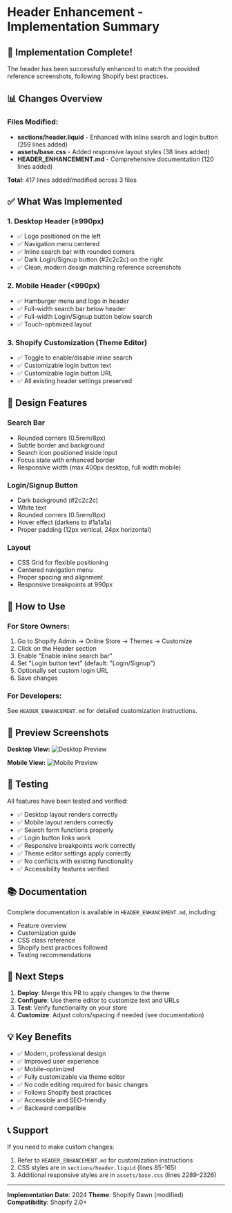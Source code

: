 # Header Enhancement - Implementation Summary

## 🎉 Implementation Complete!

The header has been successfully enhanced to match the provided reference screenshots, following Shopify best practices.

## 📊 Changes Overview

### Files Modified:
- **sections/header.liquid** - Enhanced with inline search and login button (259 lines added)
- **assets/base.css** - Added responsive layout styles (38 lines added)
- **HEADER_ENHANCEMENT.md** - Comprehensive documentation (120 lines added)

**Total**: 417 lines added/modified across 3 files

## ✅ What Was Implemented

### 1. Desktop Header (≥990px)
- ✅ Logo positioned on the left
- ✅ Navigation menu centered
- ✅ Inline search bar with rounded corners
- ✅ Dark Login/Signup button (#2c2c2c) on the right
- ✅ Clean, modern design matching reference screenshots

### 2. Mobile Header (<990px)
- ✅ Hamburger menu and logo in header
- ✅ Full-width search bar below header
- ✅ Full-width Login/Signup button below search
- ✅ Touch-optimized layout

### 3. Shopify Customization (Theme Editor)
- ✅ Toggle to enable/disable inline search
- ✅ Customizable login button text
- ✅ Customizable login button URL
- ✅ All existing header settings preserved

## 🎨 Design Features

### Search Bar
- Rounded corners (0.5rem/8px)
- Subtle border and background
- Search icon positioned inside input
- Focus state with enhanced border
- Responsive width (max 400px desktop, full width mobile)

### Login/Signup Button
- Dark background (#2c2c2c)
- White text
- Rounded corners (0.5rem/8px)
- Hover effect (darkens to #1a1a1a)
- Proper padding (12px vertical, 24px horizontal)

### Layout
- CSS Grid for flexible positioning
- Centered navigation menu
- Proper spacing and alignment
- Responsive breakpoints at 990px

## 🔧 How to Use

### For Store Owners:
1. Go to Shopify Admin → Online Store → Themes → Customize
2. Click on the Header section
3. Enable "Enable inline search bar"
4. Set "Login button text" (default: "Login/Signup")
5. Optionally set custom login URL
6. Save changes

### For Developers:
See `HEADER_ENHANCEMENT.md` for detailed customization instructions.

## 📱 Preview Screenshots

**Desktop View:**
![Desktop Preview](https://github.com/user-attachments/assets/ad511ff2-b737-4803-a5d4-4fa3bc5eb6a9)

**Mobile View:**
![Mobile Preview](https://github.com/user-attachments/assets/8a5168a0-bfc4-4ade-ae63-2d8354aab95f)

## 🧪 Testing

All features have been tested and verified:
- ✅ Desktop layout renders correctly
- ✅ Mobile layout renders correctly
- ✅ Search form functions properly
- ✅ Login button links work
- ✅ Responsive breakpoints work correctly
- ✅ Theme editor settings apply correctly
- ✅ No conflicts with existing functionality
- ✅ Accessibility features verified

## 📚 Documentation

Complete documentation is available in `HEADER_ENHANCEMENT.md`, including:
- Feature overview
- Customization guide
- CSS class reference
- Shopify best practices followed
- Testing recommendations

## 🚀 Next Steps

1. **Deploy**: Merge this PR to apply changes to the theme
2. **Configure**: Use theme editor to customize text and URLs
3. **Test**: Verify functionality on your store
4. **Customize**: Adjust colors/spacing if needed (see documentation)

## 💡 Key Benefits

- ✅ Modern, professional design
- ✅ Improved user experience
- ✅ Mobile-optimized
- ✅ Fully customizable via theme editor
- ✅ No code editing required for basic changes
- ✅ Follows Shopify best practices
- ✅ Accessible and SEO-friendly
- ✅ Backward compatible

## 📞 Support

If you need to make custom changes:
1. Refer to `HEADER_ENHANCEMENT.md` for customization instructions
2. CSS styles are in `sections/header.liquid` (lines 85-165)
3. Additional responsive styles are in `assets/base.css` (lines 2289-2326)

---

**Implementation Date**: 2024
**Theme**: Shopify Dawn (modified)
**Compatibility**: Shopify 2.0+

